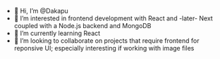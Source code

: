 - 👋 Hi, I’m @Dakapu
- 👀 I’m interested in frontend development with React and -later- Next coupled with a Node.js backend and MongoDB 
- 🌱 I’m currently learning React
- 💞️ I’m looking to collaborate on projects that require frontend for reponsive UI; especially interesting if working with image files 

<!---
Dakapu/Dakapu is a ✨ special ✨ repository because its `README.md` (this file) appears on your GitHub profile.
You can click the Preview link to take a look at your changes.
--->
